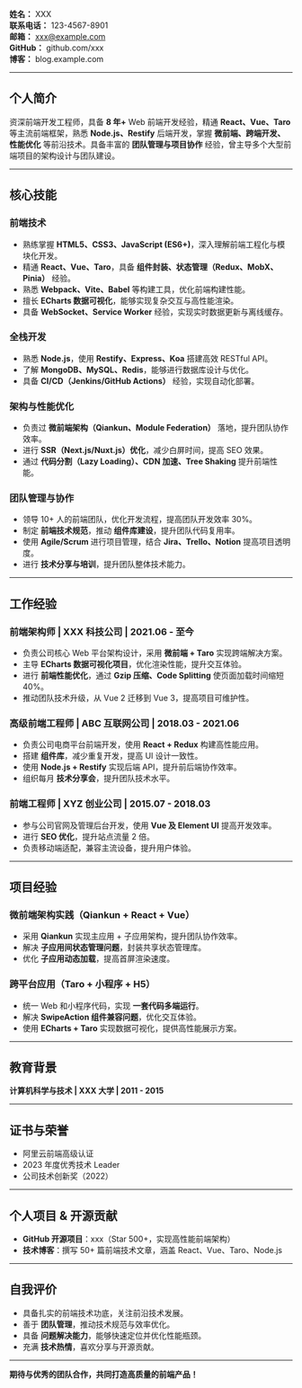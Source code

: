 **姓名：** XXX  
**联系电话：** 123-4567-8901  
**邮箱：** xxx@example.com  
**GitHub：** github.com/xxx  
**博客：** blog.example.com

---

## **个人简介**

资深前端开发工程师，具备 **8 年+** Web 前端开发经验，精通 **React、Vue、Taro** 等主流前端框架，熟悉 **Node.js、Restify** 后端开发，掌握 **微前端、跨端开发、性能优化** 等前沿技术。具备丰富的 **团队管理与项目协作** 经验，曾主导多个大型前端项目的架构设计与团队建设。

---

## **核心技能**

### **前端技术**

- 熟练掌握 **HTML5、CSS3、JavaScript (ES6+)**，深入理解前端工程化与模块化开发。
- 精通 **React、Vue、Taro**，具备 **组件封装、状态管理（Redux、MobX、Pinia）** 经验。
- 熟悉 **Webpack、Vite、Babel** 等构建工具，优化前端构建性能。
- 擅长 **ECharts 数据可视化**，能够实现复杂交互与高性能渲染。
- 具备 **WebSocket、Service Worker** 经验，实现实时数据更新与离线缓存。

### **全栈开发**

- 熟悉 **Node.js**，使用 **Restify、Express、Koa** 搭建高效 RESTful API。
- 了解 **MongoDB、MySQL、Redis**，能够进行数据库设计与优化。
- 具备 **CI/CD（Jenkins/GitHub Actions）** 经验，实现自动化部署。

### **架构与性能优化**

- 负责过 **微前端架构（Qiankun、Module Federation）** 落地，提升团队协作效率。
- 进行 **SSR（Next.js/Nuxt.js）优化**，减少白屏时间，提高 SEO 效果。
- 通过 **代码分割（Lazy Loading）、CDN 加速、Tree Shaking** 提升前端性能。

### **团队管理与协作**

- 领导 10+ 人的前端团队，优化开发流程，提高团队开发效率 30%。
- 制定 **前端技术规范**，推动 **组件库建设**，提升团队代码复用率。
- 使用 **Agile/Scrum** 进行项目管理，结合 **Jira、Trello、Notion** 提高项目透明度。
- 进行 **技术分享与培训**，提升团队整体技术能力。

---

## **工作经验**

### **前端架构师 | XXX 科技公司 | 2021.06 - 至今**

- 负责公司核心 Web 平台架构设计，采用 **微前端 + Taro** 实现跨端解决方案。
- 主导 **ECharts 数据可视化项目**，优化渲染性能，提升交互体验。
- 进行 **前端性能优化**，通过 **Gzip 压缩、Code Splitting** 使页面加载时间缩短 40%。
- 推动团队技术升级，从 Vue 2 迁移到 Vue 3，提高项目可维护性。

### **高级前端工程师 | ABC 互联网公司 | 2018.03 - 2021.06**

- 负责公司电商平台前端开发，使用 **React + Redux** 构建高性能应用。
- 搭建 **组件库**，减少重复开发，提高 UI 设计一致性。
- 使用 **Node.js + Restify** 实现后端 API，提升前后端协作效率。
- 组织每月 **技术分享会**，提升团队技术水平。

### **前端工程师 | XYZ 创业公司 | 2015.07 - 2018.03**

- 参与公司官网及管理后台开发，使用 **Vue 及 Element UI** 提高开发效率。
- 进行 **SEO 优化**，提升站点流量 2 倍。
- 负责移动端适配，兼容主流设备，提升用户体验。

---

## **项目经验**

### **微前端架构实践（Qiankun + React + Vue）**

- 采用 **Qiankun** 实现主应用 + 子应用架构，提升团队协作效率。
- 解决 **子应用间状态管理问题**，封装共享状态管理库。
- 优化 **子应用动态加载**，提高首屏渲染速度。

### **跨平台应用（Taro + 小程序 + H5）**

- 统一 Web 和小程序代码，实现 **一套代码多端运行**。
- 解决 **SwipeAction 组件兼容问题**，优化交互体验。
- 使用 **ECharts + Taro** 实现数据可视化，提供高性能展示方案。

---

## **教育背景**

**计算机科学与技术 | XXX 大学 | 2011 - 2015**

---

## **证书与荣誉**

- 阿里云前端高级认证
- 2023 年度优秀技术 Leader
- 公司技术创新奖（2022）

---

## **个人项目 & 开源贡献**

- **GitHub 开源项目**：xxx（Star 500+，实现高性能前端架构）
- **技术博客**：撰写 50+ 篇前端技术文章，涵盖 React、Vue、Taro、Node.js

---

## **自我评价**

- 具备扎实的前端技术功底，关注前沿技术发展。
- 善于 **团队管理**，推动技术规范与效率优化。
- 具备 **问题解决能力**，能够快速定位并优化性能瓶颈。
- 充满 **技术热情**，喜欢分享与开源贡献。

---

**期待与优秀的团队合作，共同打造高质量的前端产品！**
